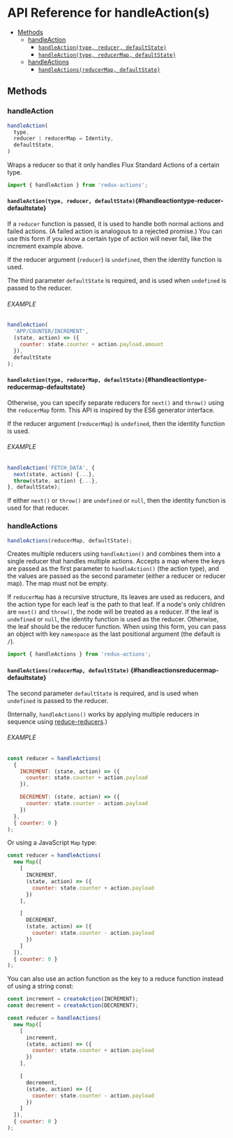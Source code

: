 # API Reference for handleAction(s)

* [Methods](#methods)
  * [handleAction](#handleaction)
    * [`handleAction(type, reducer, defaultState)`](#handleactiontype-reducer-defaultstate)
    * [`handleAction(type, reducerMap, defaultState)`](#handleactiontype-reducermap-defaultstate)
  * [handleActions](#handleactions)
    * [`handleActions(reducerMap, defaultState)`](#handleactionsreducermap-defaultstate)

## Methods

### handleAction

```js
handleAction(
  type,
  reducer | reducerMap = Identity,
  defaultState,
)
```

Wraps a reducer so that it only handles Flux Standard Actions of a certain type.

```js
import { handleAction } from 'redux-actions';
```

#### `handleAction(type, reducer, defaultState)`{#handleactiontype-reducer-defaultstate}

If a `reducer` function is passed, it is used to handle both normal actions and failed actions. (A failed action is analogous to a rejected promise.) You can use this form if you know a certain type of action will never fail, like the increment example above.

If the reducer argument (`reducer`) is `undefined`, then the identity function is used.

The third parameter `defaultState` is required, and is used when `undefined` is passed to the reducer.

###### EXAMPLE

```js
handleAction(
  'APP/COUNTER/INCREMENT',
  (state, action) => ({
    counter: state.counter + action.payload.amount
  }),
  defaultState
);
```

#### `handleAction(type, reducerMap, defaultState)`{#handleactiontype-reducermap-defaultstate}

Otherwise, you can specify separate reducers for `next()` and `throw()` using the `reducerMap` form. This API is inspired by the ES6 generator interface.

If the reducer argument (`reducerMap`) is `undefined`, then the identity function is used.

###### EXAMPLE

```js
handleAction('FETCH_DATA', {
  next(state, action) {...},
  throw(state, action) {...},
}, defaultState);
```

If either `next()` or `throw()` are `undefined` or `null`, then the identity function is used for that reducer.

### handleActions

```js
handleActions(reducerMap, defaultState);
```

Creates multiple reducers using `handleAction()` and combines them into a single reducer that handles multiple actions. Accepts a map where the keys are passed as the first parameter to `handleAction()` (the action type), and the values are passed as the second parameter (either a reducer or reducer map). The map must not be empty.

If `reducerMap` has a recursive structure, its leaves are used as reducers, and the action type for each leaf is the path to that leaf. If a node's only children are `next()` and `throw()`, the node will be treated as a reducer. If the leaf is `undefined` or `null`, the identity function is used as the reducer. Otherwise, the leaf should be the reducer function. When using this form, you can pass an object with key `namespace` as the last positional argument (the default is `/`).

```js
import { handleActions } from 'redux-actions';
```

#### `handleActions(reducerMap, defaultState)` {#handleactionsreducermap-defaultstate}

The second parameter `defaultState` is required, and is used when `undefined` is passed to the reducer.

(Internally, `handleActions()` works by applying multiple reducers in sequence using [reduce-reducers](https://github.com/acdlite/reduce-reducers).)

###### EXAMPLE

```js
const reducer = handleActions(
  {
    INCREMENT: (state, action) => ({
      counter: state.counter + action.payload
    }),

    DECREMENT: (state, action) => ({
      counter: state.counter - action.payload
    })
  },
  { counter: 0 }
);
```

Or using a JavaScript `Map` type:

```js
const reducer = handleActions(
  new Map([
    [
      INCREMENT,
      (state, action) => ({
        counter: state.counter + action.payload
      })
    ],

    [
      DECREMENT,
      (state, action) => ({
        counter: state.counter - action.payload
      })
    ]
  ]),
  { counter: 0 }
);
```

You can also use an action function as the key to a reduce function instead of using a string const:

```js
const increment = createAction(INCREMENT);
const decrement = createAction(DECREMENT);

const reducer = handleActions(
  new Map([
    [
      increment,
      (state, action) => ({
        counter: state.counter + action.payload
      })
    ],

    [
      decrement,
      (state, action) => ({
        counter: state.counter - action.payload
      })
    ]
  ]),
  { counter: 0 }
);
```
